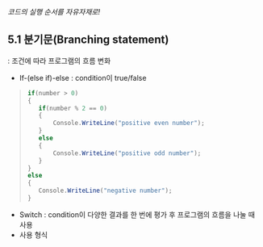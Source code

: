 *코드의 실행 순서를 자유자재로!*

## 5.1 분기문(Branching statement)
: 조건에 따라 프로그램의 흐름 변화
- If-(else if)-else
: condition이 true/false
>``` csharp
>if(number > 0)
>{
>    if(number % 2 == 0)
>    {
>        Console.WriteLine("positive even number");
>    }
>    else
>    {
>        Console.WriteLine("positive odd number");
>    }
>}
>else
>{
>    Console.WriteLine("negative number");
>}
>```
- Switch
: condition이 다양한 결과를 한 번에 평가 후 프로그램의 흐름을 나눌 때 사용
 - 사용 형식

